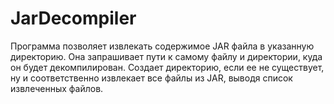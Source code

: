 # JarDecompiler
Программа позволяет извлекать содержимое JAR файла в указанную директорию. Она запрашивает пути к самому файлу и директории, куда он будет декомпилирован. Создает директорию, если ее не существует, ну и соответственно извлекает все файлы из JAR, выводя список извлеченных файлов.
